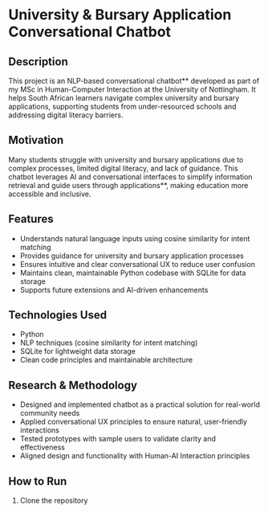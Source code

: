 # University & Bursary Application Conversational Chatbot

## Description
This project is an NLP-based conversational chatbot** developed as part of my MSc in Human-Computer Interaction at the University of Nottingham. It helps South African learners navigate complex university and bursary applications, supporting students from under-resourced schools and addressing digital literacy barriers.

## Motivation
Many students struggle with university and bursary applications due to complex processes, limited digital literacy, and lack of guidance. This chatbot leverages AI and conversational interfaces to simplify information retrieval and guide users through applications**, making education more accessible and inclusive.

## Features
- Understands natural language inputs using cosine similarity for intent matching 
- Provides guidance for university and bursary application processes
- Ensures intuitive and clear conversational UX to reduce user confusion  
- Maintains clean, maintainable Python codebase with SQLite for data storage  
- Supports future extensions and AI-driven enhancements  

## Technologies Used
- Python  
- NLP techniques (cosine similarity for intent matching)  
- SQLite for lightweight data storage  
- Clean code principles and maintainable architecture  

## Research & Methodology
- Designed and implemented chatbot as a practical solution for real-world community needs 
- Applied conversational UX principles to ensure natural, user-friendly interactions  
- Tested prototypes with sample users to validate clarity and effectiveness  
- Aligned design and functionality with Human-AI Interaction principles 

## How to Run
1. Clone the repository

